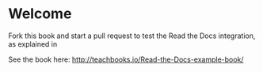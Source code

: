 # Welcome

Fork this book and start a pull request to test the Read the Docs integration, as explained in [](https://teachbooks.io/manual/features/pull_request_build.html)

See the book here: http://teachbooks.io/Read-the-Docs-example-book/
